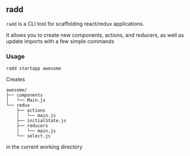 ## radd
`radd` is a CLI tool for scaffolding react/redux applications. 

It allows you to create new components, actions, and reducers, as well as update imports with a few simple commands

### Usage
```
radd startapp awesome
```
Creates 
```
awesome/
├── components
│   └── Main.js
└── redux
    ├── actions
    │   └── main.js
    ├── initialState.js
    ├── reducers
    │   └── main.js
    └── select.js
```
in the current working directory